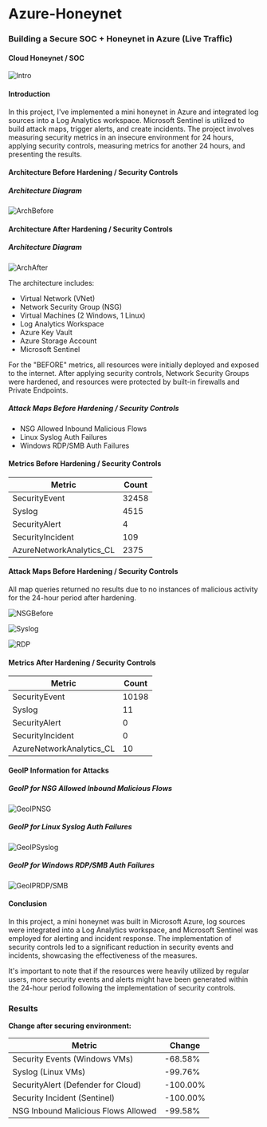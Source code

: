# Azure-Honeynet

### Building a Secure SOC + Honeynet in Azure (Live Traffic)

#### Cloud Honeynet / SOC

![Intro](https://i.imgur.com/oGdBeu9.png)

#### Introduction

In this project, I've implemented a mini honeynet in Azure and integrated log sources into a Log Analytics workspace. Microsoft Sentinel is utilized to build attack maps, trigger alerts, and create incidents. The project involves measuring security metrics in an insecure environment for 24 hours, applying security controls, measuring metrics for another 24 hours, and presenting the results.

#### Architecture Before Hardening / Security Controls

##### Architecture Diagram

![ArchBefore](https://i.imgur.com/hcXZtQT.png)

#### Architecture After Hardening / Security Controls

##### Architecture Diagram

![ArchAfter](https://i.imgur.com/HxWLNTZ.png)

The architecture includes:

- Virtual Network (VNet)
- Network Security Group (NSG)
- Virtual Machines (2 Windows, 1 Linux)
- Log Analytics Workspace
- Azure Key Vault
- Azure Storage Account
- Microsoft Sentinel

For the "BEFORE" metrics, all resources were initially deployed and exposed to the internet. After applying security controls, Network Security Groups were hardened, and resources were protected by built-in firewalls and Private Endpoints.

##### Attack Maps Before Hardening / Security Controls

- NSG Allowed Inbound Malicious Flows
- Linux Syslog Auth Failures
- Windows RDP/SMB Auth Failures

#### Metrics Before Hardening / Security Controls

| Metric                      | Count  |
|-----------------------------|--------|
| SecurityEvent               | 32458  |
| Syslog                      | 4515   |
| SecurityAlert               | 4      |
| SecurityIncident            | 109    |
| AzureNetworkAnalytics_CL    | 2375   |

#### Attack Maps Before Hardening / Security Controls

All map queries returned no results due to no instances of malicious activity for the 24-hour period after hardening.

![NSGBefore](https://i.imgur.com/EnPjan6.png)

![Syslog](https://i.imgur.com/Q8mpmt6.png)

![RDP](https://i.imgur.com/SnYo5Hp.png)



#### Metrics After Hardening / Security Controls

| Metric                      | Count  |
|-----------------------------|--------|
| SecurityEvent               | 10198  |
| Syslog                      | 11     |
| SecurityAlert               | 0      |
| SecurityIncident            | 0      |
| AzureNetworkAnalytics_CL    | 10     |

#### GeoIP Information for Attacks

##### GeoIP for NSG Allowed Inbound Malicious Flows

![GeoIPNSG](https://imgur.com/XiMzRLy.png)

##### GeoIP for Linux Syslog Auth Failures

![GeoIPSyslog](https://imgur.com/MxG050m.png)

##### GeoIP for Windows RDP/SMB Auth Failures

![GeoIPRDP/SMB](https://imgur.com/MUSKMe0.png)

#### Conclusion

In this project, a mini honeynet was built in Microsoft Azure, log sources were integrated into a Log Analytics workspace, and Microsoft Sentinel was employed for alerting and incident response. The implementation of security controls led to a significant reduction in security events and incidents, showcasing the effectiveness of the measures.

It's important to note that if the resources were heavily utilized by regular users, more security events and alerts might have been generated within the 24-hour period following the implementation of security controls.

### Results

**Change after securing environment:**

| Metric                              | Change               |
|-------------------------------------|----------------------|
| Security Events (Windows VMs)       | -68.58%              |
| Syslog (Linux VMs)                  | -99.76%              |
| SecurityAlert (Defender for Cloud)   | -100.00%             |
| Security Incident (Sentinel)        | -100.00%             |
| NSG Inbound Malicious Flows Allowed | -99.58%              |


